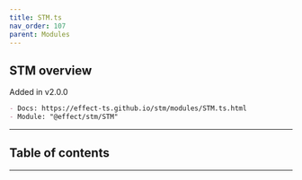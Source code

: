 ```yaml
---
title: STM.ts
nav_order: 107
parent: Modules
---
```


## STM overview

Added in v2.0.0

```md
- Docs: https://effect-ts.github.io/stm/modules/STM.ts.html
- Module: "@effect/stm/STM"
```

---

<h2 class="text-delta">Table of contents</h2>

---
